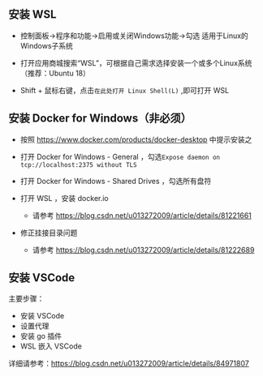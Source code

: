 ## 安装 WSL

  - 控制面板->程序和功能->启用或关闭Windows功能->勾选 适用于Linux的Windows子系统

  - 打开应用商城搜索“WSL”，可根据自己需求选择安装一个或多个Linux系统（推荐：Ubuntu 18）

  - Shift + 鼠标右键，点击`在此处打开 Linux Shell(L)` ,即可打开 WSL

## 安装 Docker for Windows（非必须）

  - 按照 https://www.docker.com/products/docker-desktop 中提示安装之

  - 打开 Docker for Windows - General ，勾选`Expose daemon on tcp://localhost:2375 without TLS`

  - 打开 Docker for Windows - Shared Drives ，勾选所有盘符

  - 打开 WSL ，安装 docker.io
    - 请参考 https://blog.csdn.net/u013272009/article/details/81221661


  - 修正挂接目录问题
    - 请参考 https://blog.csdn.net/u013272009/article/details/81222689

## 安装 VSCode

主要步骤：

- 安装 VSCode
- 设置代理
- 安装 go 插件
- WSL 嵌入 VSCode

详细请参考：https://blog.csdn.net/u013272009/article/details/84971807
